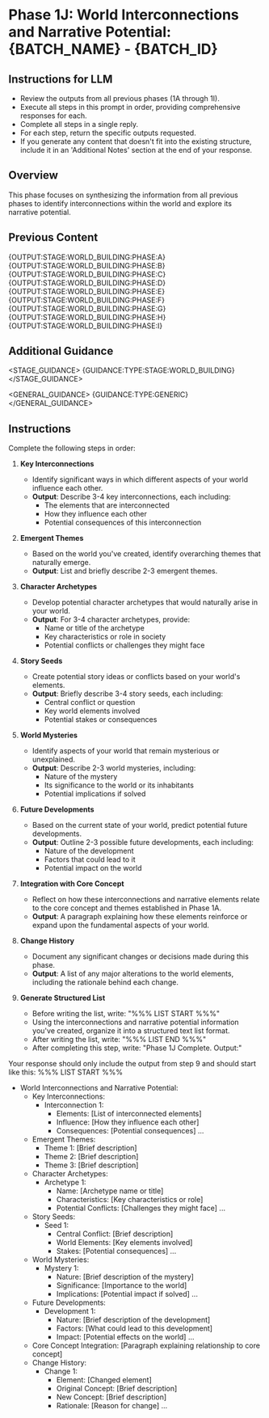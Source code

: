 # Phase 1J: World Interconnections and Narrative Potential: {BATCH_NAME} - {BATCH_ID}

## Instructions for LLM

- Review the outputs from all previous phases (1A through 1I).
- Execute all steps in this prompt in order, providing comprehensive responses for each.
- Complete all steps in a single reply.
- For each step, return the specific outputs requested.
- If you generate any content that doesn't fit into the existing structure, include it in an 'Additional Notes' section at the end of your response.

## Overview

This phase focuses on synthesizing the information from all previous phases to identify interconnections within the world and explore its narrative potential.

## Previous Content

<CONTENT>
{OUTPUT:STAGE:WORLD_BUILDING:PHASE:A}
{OUTPUT:STAGE:WORLD_BUILDING:PHASE:B}
{OUTPUT:STAGE:WORLD_BUILDING:PHASE:C}
{OUTPUT:STAGE:WORLD_BUILDING:PHASE:D}
{OUTPUT:STAGE:WORLD_BUILDING:PHASE:E}
{OUTPUT:STAGE:WORLD_BUILDING:PHASE:F}
{OUTPUT:STAGE:WORLD_BUILDING:PHASE:G}
{OUTPUT:STAGE:WORLD_BUILDING:PHASE:H}
{OUTPUT:STAGE:WORLD_BUILDING:PHASE:I}
</CONTENT>

## Additional Guidance

<STAGE_GUIDANCE>
{GUIDANCE:TYPE:STAGE:WORLD_BUILDING}
</STAGE_GUIDANCE>

<GENERAL_GUIDANCE>
{GUIDANCE:TYPE:GENERIC}
</GENERAL_GUIDANCE>

## Instructions

Complete the following steps in order:

1. **Key Interconnections**
   - Identify significant ways in which different aspects of your world influence each other.
   - **Output**: Describe 3-4 key interconnections, each including:
     - The elements that are interconnected
     - How they influence each other
     - Potential consequences of this interconnection

2. **Emergent Themes**
   - Based on the world you've created, identify overarching themes that naturally emerge.
   - **Output**: List and briefly describe 2-3 emergent themes.

3. **Character Archetypes**
   - Develop potential character archetypes that would naturally arise in your world.
   - **Output**: For 3-4 character archetypes, provide:
     - Name or title of the archetype
     - Key characteristics or role in society
     - Potential conflicts or challenges they might face

4. **Story Seeds**
   - Create potential story ideas or conflicts based on your world's elements.
   - **Output**: Briefly describe 3-4 story seeds, each including:
     - Central conflict or question
     - Key world elements involved
     - Potential stakes or consequences

5. **World Mysteries**
   - Identify aspects of your world that remain mysterious or unexplained.
   - **Output**: Describe 2-3 world mysteries, including:
     - Nature of the mystery
     - Its significance to the world or its inhabitants
     - Potential implications if solved

6. **Future Developments**
   - Based on the current state of your world, predict potential future developments.
   - **Output**: Outline 2-3 possible future developments, each including:
     - Nature of the development
     - Factors that could lead to it
     - Potential impact on the world

7. **Integration with Core Concept**
   - Reflect on how these interconnections and narrative elements relate to the core concept and themes established in Phase 1A.
   - **Output**: A paragraph explaining how these elements reinforce or expand upon the fundamental aspects of your world.

8. **Change History**
   - Document any significant changes or decisions made during this phase.
   - **Output**: A list of any major alterations to the world elements, including the rationale behind each change.

9. **Generate Structured List**
   - Before writing the list, write: "%%% LIST START %%%"
   - Using the interconnections and narrative potential information you've created, organize it into a structured text list format.
   - After writing the list, write: "%%% LIST END %%%"
   - After completing this step, write: "Phase 1J Complete. Output:"

Your response should only include the output from step 9 and should start like this:
%%% LIST START %%%

- World Interconnections and Narrative Potential:
  - Key Interconnections:
    - Interconnection 1:
      - Elements: [List of interconnected elements]
      - Influence: [How they influence each other]
      - Consequences: [Potential consequences]
    ...
  - Emergent Themes:
    - Theme 1: [Brief description]
    - Theme 2: [Brief description]
    - Theme 3: [Brief description]
  - Character Archetypes:
    - Archetype 1:
      - Name: [Archetype name or title]
      - Characteristics: [Key characteristics or role]
      - Potential Conflicts: [Challenges they might face]
    ...
  - Story Seeds:
    - Seed 1:
      - Central Conflict: [Brief description]
      - World Elements: [Key elements involved]
      - Stakes: [Potential consequences]
    ...
  - World Mysteries:
    - Mystery 1:
      - Nature: [Brief description of the mystery]
      - Significance: [Importance to the world]
      - Implications: [Potential impact if solved]
    ...
  - Future Developments:
    - Development 1:
      - Nature: [Brief description of the development]
      - Factors: [What could lead to this development]
      - Impact: [Potential effects on the world]
    ...
  - Core Concept Integration: [Paragraph explaining relationship to core concept]
  - Change History:
    - Change 1:
      - Element: [Changed element]
      - Original Concept: [Brief description]
      - New Concept: [Brief description]
      - Rationale: [Reason for change]
    ...

